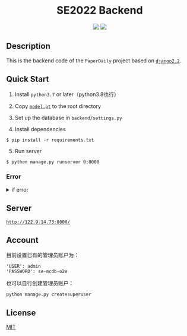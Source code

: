 <h1 align="center">SE2022 Backend</h1>
<div align="center">

  [![](https://img.shields.io/badge/Django-092E20?style=for-the-badge&logo=django&logoColor=green
)](https://www.djangoproject.com/)     [![](https://img.shields.io/badge/License-MIT-9cf?style=for-the-badge)](./LICENSE)</div>

## Description

This is the backend code of the `PaperDaily` project based on [`django2.2`](https://docs.djangoproject.com/en/2.2/).

## Quick Start

1. Install `python3.7` or later（python3.8也行）

2. Copy [`model.pt`](https://drive.google.com/file/d/1iORaaGlxte-r2JrN650ccDe-VEivYBnA/view?usp=sharing) to the root directory

3. Set up the database in `backend/settings.py`

4. Install dependencies

```
$ pip install -r requirements.txt
```

5. Run server 

```
$ python manage.py runserver 0:8000
```

### Error


<details><summary>if error</summary>

```
File "/home/admin/.local/lib/python3.7/site-packages/django/db/backends/mysql/operations.py", line 146, in last_executed_query
    query = query.decode(errors='replace')
AttributeError: 'str' object has no attribute 'decode'
```
则注释掉该文件的`145-146`行
```
145         # if query is not None:
146         # query = query.decode(errors='replace')
147         return query
```

</details>

## Server

[`http://122.9.14.73:8000/`](http://122.9.14.73:8000/)

## Account

目前设置已有的管理员账户为：

```
'USER': admin
'PASSWORD': se-mcdb-o2e
```

也可以自行创建管理员账户：

```
python manage.py createsuperuser
```

## License

[MIT](./LICENSE)



